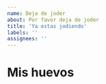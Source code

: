 ```yaml
---
name: Deja de joder
about: Por favor deja de joder
title: 'Ya estas jodiendo'
labels: ''
assignees: ''
---
```


# Mis huevos